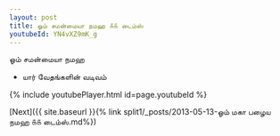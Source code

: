 ```yaml
---
layout: post
title: ஓம் சமன்மையா நமஹ ௧௧ டைம்ஸ்
youtubeId: YN4vXZ9mK_g
---
```

 
 
 ஓம் சமன்மையா நமஹ  
 
 -  யார் வேதங்களின் வடிவம் 
 
  
 
  
 
 
 
 
 
 


{% include youtubePlayer.html id=page.youtubeId %}
 
[Next]({{ site.baseurl }}{% link  split1/_posts/2013-05-13-ஓம் மகா பழைய நமஹ ௧௧ டைம்ஸ்.md%})
 
